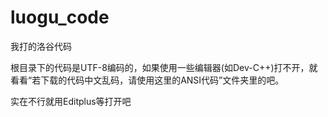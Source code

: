 # luogu_code
我打的洛谷代码

根目录下的代码是UTF-8编码的，如果使用一些编辑器(如Dev-C++)打不开，就看看“若下载的代码中文乱码，请使用这里的ANSI代码”文件夹里的吧。

实在不行就用Editplus等打开吧